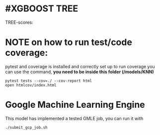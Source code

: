 #XGBOOST TREE
====

TREE-scores:


NOTE on how to run test/code coverage:
====

pytest and coverage is installed and correctly set up
to run coverage you can use the command, **you need to be inside this folder (/models/KNN)**

```
pytest tests --cov=./ --cov-report html
open htmlcov/index.html
```

Google Machine Learning Engine
==============================

This model has implemented a tested GMLE job, you can run it with

`./submit_gcp_job.sh`
